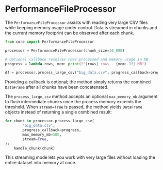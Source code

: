 # PerformanceFileProcessor

The `PerformanceFileProcessor` assists with reading very large CSV files
while keeping memory usage under control. Data is streamed in chunks and
the current memory footprint can be observed after each chunk.

```python
from core import PerformanceFileProcessor

processor = PerformanceFileProcessor(chunk_size=50_000)

# Optional callback receives rows processed and memory usage in MB
progress = lambda rows, mem: print(f"{rows} rows - {mem:.1f} MB")

df = processor.process_large_csv("big_data.csv", progress_callback=progress)
```

Providing a callback is optional; the method simply returns the combined
`DataFrame` after all chunks have been concatenated.

The `process_large_csv` method accepts an optional `max_memory_mb` argument to
flush intermediate chunks once the process memory exceeds the threshold.  When
``stream=True`` is passed, the method yields `DataFrame` objects instead of
returning a single combined result:

```python
for chunk in processor.process_large_csv(
        "big_data.csv",
        progress_callback=progress,
        max_memory_mb=500,
        stream=True,
):
    handle_chunk(chunk)
```

This streaming mode lets you work with very large files without loading the
entire dataset into memory at once.
